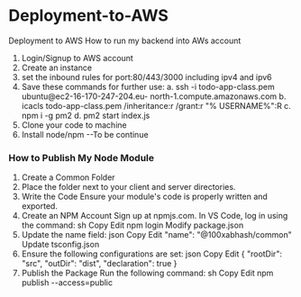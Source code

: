 # Deployment-to-AWS
Deployment to AWS
How to run my backend into AWs account
1. Login/Signup to AWS account
2. Create an instance
3. set the inbound rules for port:80/443/3000 including ipv4 and ipv6
4. Save these commands for further use:
	a. ssh -i todo-app-class.pem ubuntu@ec2-16-170-247-204.eu-	north-1.compute.amazonaws.com
	b. icacls todo-app-class.pem /inheritance:r /grant:r "%	USERNAME%":R
	c. npm i -g pm2
	d. pm2 start index.js
5. Clone your code to machine
6. Install node/npm
 --To be continue


### How to Publish My Node Module
1. Create a Common Folder
2. Place the folder next to your client and server directories.
3. Write the Code
	Ensure your module's code is properly written and exported.
4. Create an NPM Account
	Sign up at npmjs.com.
	In VS Code, log in using the command:
	sh
	Copy
	Edit
	npm login
	Modify package.json
5. Update the name field:
	json
	Copy
	Edit
	"name": "@100xabhash/common"
	Update tsconfig.json
6. Ensure the following configurations are set:
	json
	Copy
	Edit
	{
  	"rootDir": "src",
  	"outDir": "dist",
  	"declaration": true
	}
7. Publish the Package
	Run the following command:
	sh
	Copy
	Edit
	npm publish --access=public
